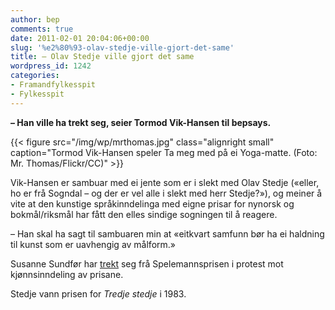 ```yaml
---
author: bep
comments: true
date: 2011-02-01 20:04:06+00:00
slug: '%e2%80%93-olav-stedje-ville-gjort-det-same'
title: – Olav Stedje ville gjort det same
wordpress_id: 1242
categories:
- Framandfylkesspit
- Fylkesspit
---
```


**– Han ville ha trekt seg, seier Tormod Vik-Hansen til bepsays.**

<!--more-->

{{< figure src="/img/wp/mrthomas.jpg" class="alignright small" caption="Tormod Vik-Hansen speler Ta meg med på ei Yoga-matte. (Foto: Mr. Thomas/Flickr/CC)" >}}

Vik-Hansen er sambuar med ei jente som er i slekt med Olav Stedje («eller, ho er frå Sogndal – og der er vel alle i slekt med herr Stedje?»), og meiner å vite at den kunstige språkinndelinga med eigne prisar for nynorsk og bokmål/riksmål har fått den elles sindige sogningen til å reagere.

– Han skal ha sagt til sambuaren min at «eitkvart samfunn bør ha ei haldning til kunst som er uavhengig av målform.»

Susanne Sundfør har [trekt](http://www.tv2underholdning.no/gkn/susanne-sundfoer-trekker-seg-fra-spellemann-i-protest-3392749.html) seg frå Spelemannsprisen i protest mot kjønnsinndeling av prisane.

Stedje vann prisen for _Tredje stedje_ i 1983.
